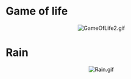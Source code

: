 # Game of life
<div style="text-align:center">
    <img src="https://github.com/zawislakm/Discrete_Systems_Modeling_AGH_UST/blob/master/gifs/GameOfLife2.gif" alt="GameOfLife2.gif">
</div>


# Rain
<div style="text-align:center">
    <img src="https://github.com/zawislakm/Discrete_Systems_Modeling_AGH_UST/blob/master/gifs/Rain.gif" alt="Rain.gif">
</div>